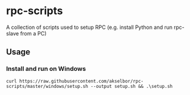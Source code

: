 # rpc-scripts
A collection of scripts used to setup RPC (e.g. install Python and run rpc-slave from a PC)

## Usage
### Install and run on Windows
```shell
curl https://raw.githubusercontent.com/akselbor/rpc-scripts/master/windows/setup.sh --output setup.sh && .\setup.sh
```
